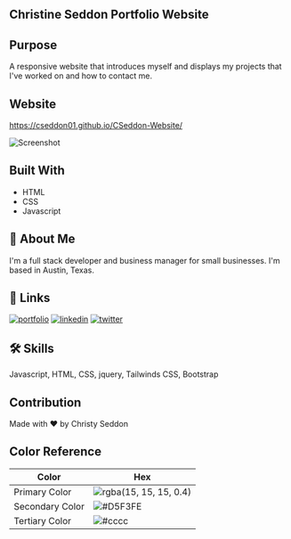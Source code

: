 ## Christine Seddon Portfolio Website

## Purpose

A responsive website that introduces myself and displays my projects that I've worked on and how to contact me.

## Website
https://cseddon01.github.io/CSeddon-Website/

![Screenshot](https://user-images.githubusercontent.com/89155206/148270581-a1f67116-ff28-4164-9001-7f7fa2f3bce2.JPG)

## Built With
* HTML
* CSS
* Javascript

## 🚀 About Me
I'm a full stack developer and business manager for small businesses.  I'm based in Austin, Texas. 

## 🔗 Links
[![portfolio](https://img.shields.io/badge/my_portfolio-000?style=for-the-badge&logo=ko-fi&logoColor=white)](https://cseddon01.github.io/CSeddon-Website/)
[![linkedin](https://img.shields.io/badge/linkedin-0A66C2?style=for-the-badge&logo=linkedin&logoColor=white)](https://www.linkedin.com/in/christine-seddon-2a97a2158/)
[![twitter](https://img.shields.io/badge/twitter-1DA1F2?style=for-the-badge&logo=twitter&logoColor=white)](https://twitter.com/coderchristy)

## 🛠 Skills

Javascript, HTML, CSS, jquery, Tailwinds CSS, Bootstrap

## Contribution
Made with ❤️ by Christy Seddon

## Color Reference

| Color             | Hex                                                                |
| ----------------- | ------------------------------------------------------------------ |
| Primary Color | ![rgba(15, 15, 15, 0.4)](https://via.placeholder.com/10/0a192f?text=+)  |
| Secondary Color | ![#D5F3FE](https://via.placeholder.com/10/d5f3fe?text=+)  |
| Tertiary Color | ![#cccc](https://via.placeholder.com/10/cccc?text=+) |
